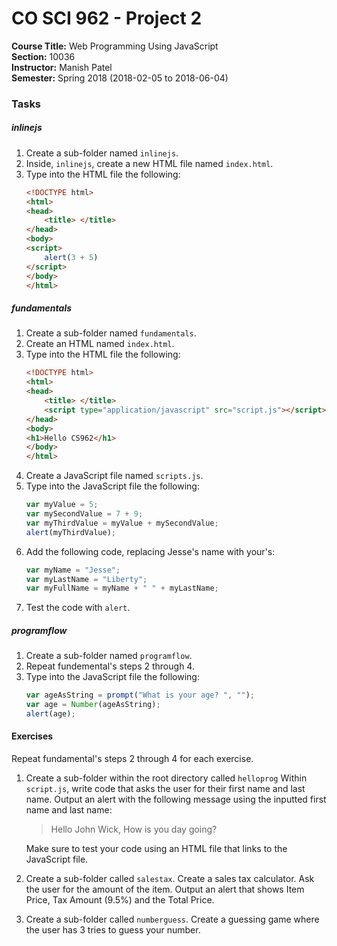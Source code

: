 # CO SCI 962 - Project 2
**Course Title:** Web Programming Using JavaScript<br/>
**Section:** 10036<br/>
**Instructor:** Manish Patel<br/>
**Semester:** Spring 2018 (2018-02-05 to 2018-06-04)<br/>

### Tasks
##### inlinejs
1. Create a sub-folder named `inlinejs`.
2. Inside, `inlinejs`, create a new HTML file named `index.html`.
3. Type into the HTML file the following:
    ```html
    <!DOCTYPE html>
    <html>
    <head>
        <title> </title>
    </head>
    <body>
    <script>
        alert(3 + 5)
    </script>
    </body>
    </html>
    ```

##### fundamentals
1. Create a sub-folder named `fundamentals`.
2. Create an HTML named `index.html`.
3. Type into the HTML file the following:
    ```html
    <!DOCTYPE html>
    <html>
    <head>
        <title> </title>
        <script type="application/javascript" src="script.js"></script>
    </head>
    <body>
    <h1>Hello CS962</h1>
    </body>
    </html>
    ```
4. Create a JavaScript file named `scripts.js`.
5. Type into the JavaScript file the following:
    ```js
    var myValue = 5;
    var mySecondValue = 7 + 9;
    var myThirdValue = myValue + mySecondValue;
    alert(myThirdValue);
    ```
6. Add the following code, replacing Jesse's name with your's:
    ```js
    var myName = "Jesse";
    var myLastName = "Liberty";
    var myFullName = myName + " " + myLastName;
    ```
7. Test the code with `alert`.

##### programflow
1. Create a sub-folder named `programflow`.
2. Repeat fundemental's steps 2 through 4.
3. Type into the JavaScript file the following:
    ```js
    var ageAsString = prompt("What is your age? ", "");
    var age = Number(ageAsString);
    alert(age);
    ```

#### Exercises
Repeat fundamental's steps 2 through 4 for each exercise.

1. Create a sub-folder within the root directory called `helloprog` Within
    `script.js`, write code that asks the user for their first name and last
    name. Output an alert with the following message using the inputted first
    name and last name:

    > Hello John Wick, How is you day going?

    Make sure to test your code using an HTML file that links to the
    JavaScript file.
2. Create a sub-folder called `salestax`. Create a sales tax calculator. Ask the
    user for the amount of the item. Output an alert that shows Item Price,
    Tax Amount (9.5%) and the Total Price.
3. Create a sub-folder called `numberguess`. Create a guessing game where the
    user has 3 tries to guess your number.
